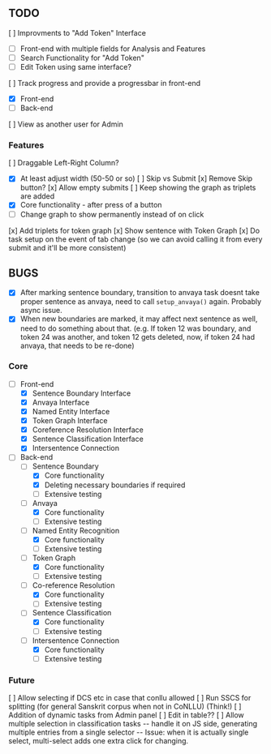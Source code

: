 ## TODO

[ ] Improvments to "Add Token" Interface
  - [ ] Front-end with multiple fields for Analysis and Features
  - [ ] Search Functionality for "Add Token"
  - [ ] Edit Token using same interface?

[ ] Track progress and provide a progressbar in front-end
  - [x] Front-end
  - [ ] Back-end

[ ] View as another user for Admin

### Features

[ ] Draggable Left-Right Column?
  - [x] At least adjust width (50-50 or so)
[ ] Skip vs Submit
  [x] Remove Skip button?
  [x] Allow empty submits
[ ] Keep showing the graph as triplets are added
  - [x] Core functionality - after press of a button
  - [ ] Change graph to show permanently instead of on click

[x] Add triplets for token graph
[x] Show sentence with Token Graph
[x] Do task setup on the event of tab change (so we can avoid calling it from every submit and it'll be more consistent)

## BUGS

- [x] After marking sentence boundary, transition to anvaya task doesnt take proper sentence as anvaya, need to call `setup_anvaya()` again. Probably async issue.
- [x] When new boundaries are marked, it may affect next sentence as well, need to do something about that. (e.g. If token 12 was boundary, and token 24 was another, and token 12 gets deleted, now, if token 24 had anvaya, that needs to be re-done)

### Core

- [ ] Front-end
  - [x] Sentence Boundary Interface
  - [x] Anvaya Interface
  - [x] Named Entity Interface
  - [x] Token Graph Interface
  - [x] Coreference Resolution Interface
  - [x] Sentence Classification Interface
  - [x] Intersentence Connection
- [ ] Back-end
  - [ ] Sentence Boundary
    - [x] Core functionality
    - [x] Deleting necessary boundaries if required
    - [ ] Extensive testing
  - [ ] Anvaya
    - [x] Core functionality
    - [ ] Extensive testing
  - [ ] Named Entity Recognition
    - [x] Core functionality
    - [ ] Extensive testing
  - [ ] Token Graph
    - [x] Core functionality
    - [ ] Extensive testing
  - [ ] Co-reference Resolution
    - [x] Core functionality
    - [ ] Extensive testing
  - [ ] Sentence Classification
    - [x] Core functionality
    - [ ] Extensive testing
  - [ ] Intersentence Connection
    - [x] Core functionality
    - [ ] Extensive testing

### Future

[ ] Allow selecting if DCS etc in case that conllu allowed
[ ] Run SSCS for splitting (for general Sanskrit corpus when not in CoNLLU) (Think!)
[ ] Addition of dynamic tasks from Admin panel
[ ] Edit in table??
[ ] Allow multiple selection in classification tasks -- handle it on JS side, generating multiple entries from a single selector -- Issue: when it is actually
single select, multi-select adds one extra click for changing.
